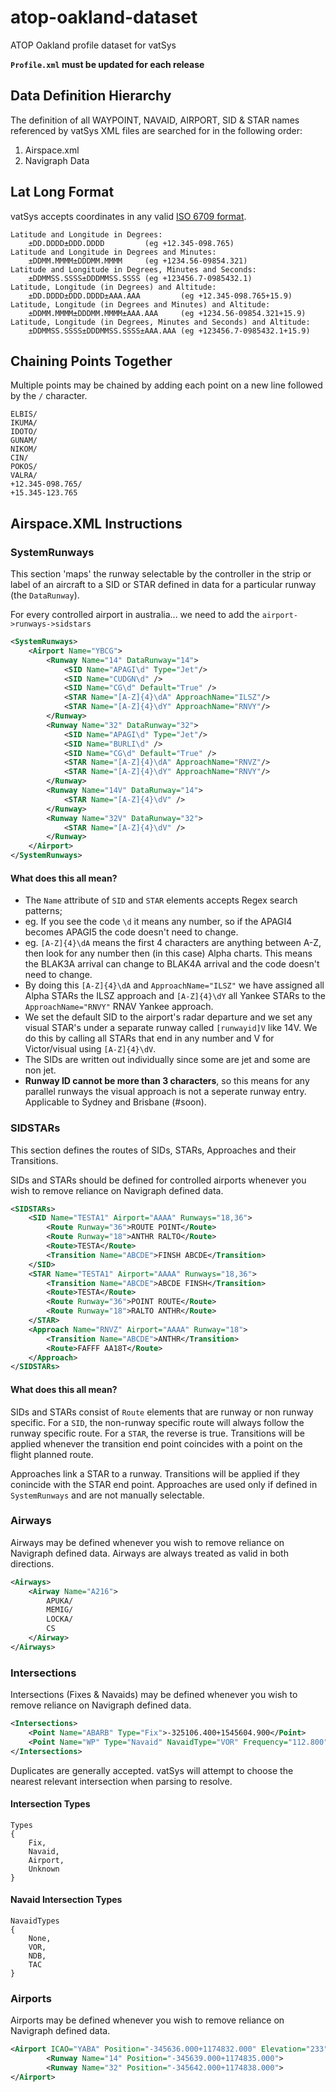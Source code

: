 # atop-oakland-dataset
ATOP Oakland profile dataset for vatSys

**`Profile.xml` must be updated for each release**

## Data Definition Hierarchy

The definition of all WAYPOINT, NAVAID, AIRPORT, SID & STAR names referenced by vatSys XML files are searched for in the following order:

1. Airspace.xml
2. Navigraph Data

## Lat Long Format

vatSys accepts coordinates in any valid [ISO 6709 format](https://en.wikipedia.org/wiki/ISO_6709).

```
Latitude and Longitude in Degrees:
    ±DD.DDDD±DDD.DDDD         (eg +12.345-098.765)
Latitude and Longitude in Degrees and Minutes:
    ±DDMM.MMMM±DDDMM.MMMM     (eg +1234.56-09854.321)
Latitude and Longitude in Degrees, Minutes and Seconds:
    ±DDMMSS.SSSS±DDDMMSS.SSSS (eg +123456.7-0985432.1)
Latitude, Longitude (in Degrees) and Altitude:
    ±DD.DDDD±DDD.DDDD±AAA.AAA         (eg +12.345-098.765+15.9)
Latitude, Longitude (in Degrees and Minutes) and Altitude:
    ±DDMM.MMMM±DDDMM.MMMM±AAA.AAA     (eg +1234.56-09854.321+15.9)
Latitude, Longitude (in Degrees, Minutes and Seconds) and Altitude:
    ±DDMMSS.SSSS±DDDMMSS.SSSS±AAA.AAA (eg +123456.7-0985432.1+15.9)
```

## Chaining Points Together

Multiple points may be chained by adding each point on a new line followed by the `/` character.

```
ELBIS/
IKUMA/
IDOTO/
GUNAM/
NIKOM/
CIN/
POKOS/
VALRA/
+12.345-098.765/
+15.345-123.765
```

## Airspace.XML Instructions

### SystemRunways

This section 'maps' the runway selectable by the controller in the strip or label of an aircraft to a SID or STAR defined in data for a particular runway (the `DataRunway`). 

For every controlled airport in australia... we need to add the `airport->runways->sidstars`

```xml
<SystemRunways>
	<Airport Name="YBCG">
		<Runway Name="14" DataRunway="14">
			<SID Name="APAGI\d" Type="Jet"/>
			<SID Name="CUDGN\d" />
			<SID Name="CG\d" Default="True" />
			<STAR Name="[A-Z]{4}\dA" ApproachName="ILSZ"/>
			<STAR Name="[A-Z]{4}\dY" ApproachName="RNVY"/>
		</Runway>
		<Runway Name="32" DataRunway="32">
			<SID Name="APAGI\d" Type="Jet"/>
			<SID Name="BURLI\d" />
			<SID Name="CG\d" Default="True" />
			<STAR Name="[A-Z]{4}\dA" ApproachName="RNVZ"/>
			<STAR Name="[A-Z]{4}\dY" ApproachName="RNVY"/>
		</Runway>
		<Runway Name="14V" DataRunway="14">
			<STAR Name="[A-Z]{4}\dV" />
		</Runway>
		<Runway Name="32V" DataRunway="32">
			<STAR Name="[A-Z]{4}\dV" />
		</Runway>
	</Airport>
</SystemRunways>
```

#### What does this all mean?
- The `Name` attribute of `SID` and `STAR` elements accepts Regex search patterns;
- eg. If you see the code `\d` it means any number, so if the APAGI4 becomes APAGI5 the code doesn't need to change.
- eg. `[A-Z]{4}\dA` means the first 4 characters are anything between A-Z, then look for any number then (in this case) Alpha charts. This means the BLAK3A arrival can change to BLAK4A arrival and the code doesn't need to change.
- By doing this `[A-Z]{4}\dA` and `ApproachName="ILSZ"` we have assigned all Alpha STARs the ILSZ approach and `[A-Z]{4}\dY` all Yankee STARs to the `ApproachName="RNVY"` RNAV Yankee approach.
- We set the default SID to the airport's radar departure and we set any visual STAR's under a separate runway called `[runwayid]V` like 14V. We do this by calling all STARs that end in any number and V for Victor/visual using `[A-Z]{4}\dV`.
- The SIDs are written out individually since some are jet and some are non jet.
- **Runway ID cannot be more than 3 characters**, so this means for any parallel runways the visual approach is not a seperate runway entry. Applicable to Sydney and Brisbane (#soon).

### SIDSTARs

This section defines the routes of SIDs, STARs, Approaches and their Transitions.

SIDs and STARs should be defined for controlled airports whenever you wish to remove reliance on Navigraph defined data.

```xml
<SIDSTARs>
	<SID Name="TESTA1" Airport="AAAA" Runways="18,36">
        <Route Runway="36">ROUTE POINT</Route>
        <Route Runway="18">ANTHR RALTO</Route>
        <Route>TESTA</Route>
        <Transition Name="ABCDE">FINSH ABCDE</Transition>
    </SID>
	<STAR Name="TESTA1" Airport="AAAA" Runways="18,36">
		<Transition Name="ABCDE">ABCDE FINSH</Transition>
		<Route>TESTA</Route>
		<Route Runway="36">POINT ROUTE</Route>
		<Route Runway="18">RALTO ANTHR</Route>
	</STAR>
	<Approach Name="RNVZ" Airport="AAAA" Runway="18">
		<Transition Name="ABCDE">ANTHR</Transition>
		<Route>FAFFF AA18T</Route>
	</Approach>
</SIDSTARs>
```

#### What does this all mean?
SIDs and STARs consist of `Route` elements that are runway or non runway specific. For a `SID`, the non-runway specific route will always follow the runway specific route. For a `STAR`, the reverse is true. Transitions will be applied whenever the transition end point coincides with a point on the flight planned route.

Approaches link a STAR to a runway. Transitions will be applied if they conincide with the STAR end point. Approaches are used only if defined in `SystemRunways` and are not manually selectable.

### Airways
Airways may be defined whenever you wish to remove reliance on Navigraph defined data. Airways are always treated as valid in both directions.

```xml
<Airways>
    <Airway Name="A216">
        APUKA/
        MEMIG/
        LOCKA/
        CS
    </Airway>
</Airways>
```

### Intersections

Intersections (Fixes & Navaids) may be defined whenever you wish to remove reliance on Navigraph defined data.

```xml
<Intersections>
    <Point Name="ABARB" Type="Fix">-325106.400+1545604.900</Point>
	<Point Name="WP" Type="Navaid" NavaidType="VOR" Frequency="112.800">-124024.800+1415520.900</Point>
</Intersections>	
```

Duplicates are generally accepted. vatSys will attempt to choose the nearest relevant intersection when parsing to resolve.

#### Intersection Types
```
Types
{
	Fix,
	Navaid,
	Airport,
	Unknown
}
```
#### Navaid Intersection Types
```
NavaidTypes
{
	None,
	VOR,
	NDB,
	TAC
}
```
### Airports

Airports may be defined whenever you wish to remove reliance on Navigraph defined data.

```xml
<Airport ICAO="YABA" Position="-345636.000+1174832.000" Elevation="233">
		<Runway Name="14" Position="-345639.000+1174835.000">
		<Runway Name="32" Position="-345642.000+1174838.000">
</Airport>
```
